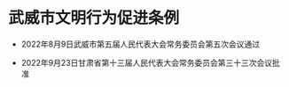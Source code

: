 # 武威市文明行为促进条例

- 2022年8月9日武威市第五届人民代表大会常务委员会第五次会议通过

- 2022年9月23日甘肃省第十三届人民代表大会常务委员会第三十三次会议批准

<!-- INFO END -->
